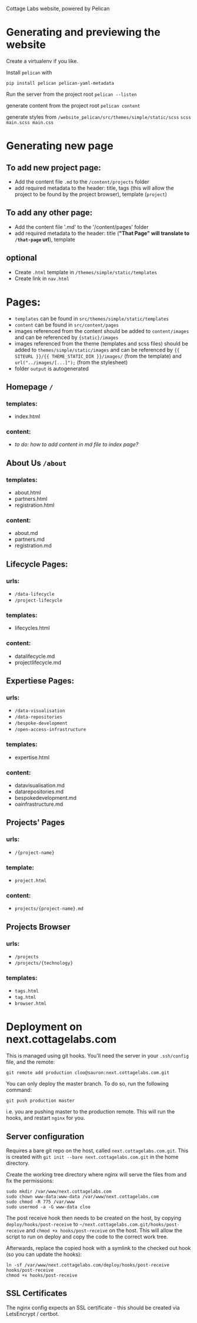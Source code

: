 Cottage Labs website, powered by Pelican

# Generating and previewing the website

Create a virtualenv if you like.

Install `pelican` with
```
pip install pelican pelican-yaml-metadata
```

Run the server from the project root
`pelican --listen`

generate content from the project root
`pelican content`

generate styles from `/website_pelican/src/themes/simple/static/scss`
`scss main.scss main.css`

# Generating new page

## To add new project page:
- Add the content file `.md` to the `/content/projects` folder
- add required metadata to the header: title, tags (this will allow the project to be found by the project browser), template (`project`)

## To add any other page:
- Add the content file '.md' to the '/content/pages' folder
- add required metadata to the header: title (**"That Page" will translate to `/that-page` url**), template

## optional
- Create `.html` template in `/themes/simple/static/templates`
- Create link in `nav.html`


# Pages:

- `templates` can be found in `src/themes/simple/static/templates`
- `content` can be found in `src/content/pages`
- images referenced from the content should be added to `content/images` and can be referenced by `{static}/images`
- images referenced from the theme (templates and scss files) should be added to `themes/simple/static/images` and can be referenced by `{{ SITEURL }}/{{ THEME_STATIC_DIR }}/images/` (from the template) and `url("../images/[...]");` (from the stylesheet)
- folder `output` is autogenerated

## Homepage `/`

### templates:
- index.html

### content:
- _to do: how to add content in md file to index page?_



## About Us `/about`

### templates:
- about.html
- partners.html
- registration.html

### content:
- about.md
- partners.md
- registration.md



## Lifecycle Pages:

### urls:
- `/data-lifecycle`
- `/project-lifecycle`

### templates:
- lifecycles.html

### content:
- datalifecycle.md
- projectlifecycle.md



## Expertiese Pages:

### urls:
- `/data-visualisation`
- `/data-repositories`
- `/bespoke-development`
- `/open-access-infrastructure`

### templates:
- expertise.html

### content:
- datavisualisation.md
- datarepositories.md
- bespokedevelopment.md
- oainfrastructure.md


## Projects' Pages

### urls:
- `/{project-name}`

### template:
- `project.html`

### content:
- `projects/{project-name}.md`


## Projects Browser

### urls:
- `/projects`
- `/projects/{technology}`

### templates:
- `tags.html`
- `tag.html`
- `browser.html`

# Deployment on next.cottagelabs.com

This is managed using git hooks. You'll need the server in your ```.ssh/config``` file,
and the remote:

    git remote add production cloo@sauron:next.cottagelabs.com.git

You can only deploy the master branch. To do so, run the following command:

    git push production master

i.e. you are pushing master to the production remote. This will run the hooks, and
restart ```nginx``` for you.

## Server configuration

Requires a bare git repo on the host, called ```next.cottagelabs.com.git```. This is created
with ```git init --bare next.cottagelabs.com.git``` in the home directory.

Create the working tree directory where nginx will serve the files from and fix the
permissions:

    sudo mkdir /var/www/next.cottagelabs.com
    sudo chown www-data:www-data /var/www/next.cottagelabs.com
    sudo chmod -R 775 /var/www
    sudo usermod -a -G www-data cloo

The post receive hook then needs to be created on the host, by copying
```deploy/hooks/post-receive``` to ```~/next.cottagelabs.com.git/hooks/post-receive``` and
```chmod +x hooks/post-receive``` on the host. This will allow the script to run on
deploy and copy the code to the correct work tree.

Afterwards, replace the copied hook with a symlink to the checked out hook (so you can update the hooks):

    ln -sf /var/www/next.cottagelabs.com/deploy/hooks/post-receive hooks/post-receive
    chmod +x hooks/post-receive

## SSL Certificates

The nginx config expects an SSL certificate - this should be created via LetsEncrypt / certbot.
